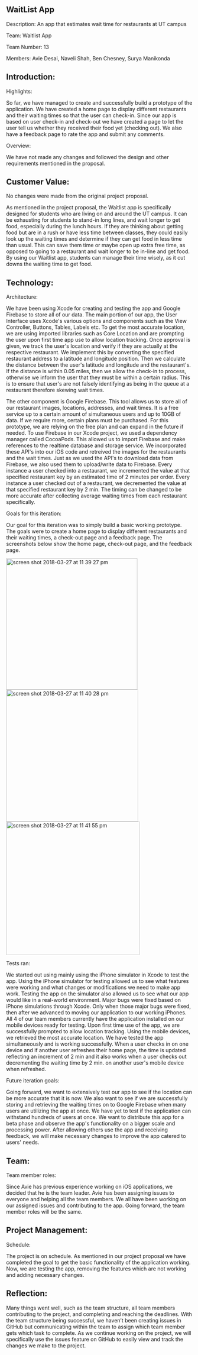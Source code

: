 ## WaitList App

Description: An app that estimates wait time for restaurants at UT campus

Team: Waitlist App

Team Number: 13

Members: Avie Desai, Naveli Shah, Ben Chesney, Surya Manikonda

## Introduction:

Highlights:

So far, we have managed to create and successfully build a prototype of the application. We have created a home page to display different restaurants and their waiting times so that the user can check-in. Since our app is based on user check-in and check-out we have created a page to let the user tell us whether they received their food yet (checking out). We also have a feedback page to rate the app and submit any comments.

Overview:

We have not made any changes and followed the design and other requirements mentioned in the proposal.


## Customer Value:

No changes were made from the original project proposal.

As mentioned in the project proposal, the Waitlist app is specifically designed for students who are living on and around the UT campus. It can be exhausting for students to stand-in long lines, and wait longer to get food, especially during the lunch hours. If they are thinking about getting food but are in a rush or have less time between classes, they could easily look up the waiting times and determine if they can get food in less time than usual. This can save them time or maybe open up extra free time, as opposed to going to a restaurant and wait longer to be in-line and get food. By using our Waitlist app, students can manage their time wisely, as it cut downs the waiting time to get food.

## Technology:

Architecture:

We have been using Xcode for creating and testing the app and Google Firebase to store all of our data. The main portion of our app, the User Interface uses Xcode's various options and components such as the View Controller, Buttons, Tables, Labels etc. To get the most accurate location, we are using imported libraries such as Core Location and are prompting the user upon first time app use to allow location tracking. Once approval is given, we track the user's location and verify if they are actually at the respective restaurant. We implement this by converting the specified restaurant address to a latitude and longitude position. Then we calculate the distance between the user's latitude and longitude and the restaurant's. If the distance is within 0.05 miles, then we allow the check-in to process, otherwise we inform the user that they must be within a certain radius. This is to ensure that user's are not falsely identifying as being in the queue at a restaurant therefore skewing wait times.

The other component is Google Firebase. This tool allows us to store all of our restaurant images, locations, addresses, and wait times. It is a free service up to a certain amount of simultaneous users and up to 10GB of data. If we require more, certain plans must be purchased. For this prototype, we are relying on the free plan and can expand in the future if needed. To use Firebase in our Xcode project, we used a dependency manager called CocoaPods. This allowed us to import Firebase and make references to the realtime database and storage service. We incorporated these API's into our iOS code and retreived the images for the restaurants and the wait times. Just as we used the API's to download data from Firebase, we also used them to upload/write data to Firebase. Every instance a user checked into a restaurant, we incremented the value at that specified restaurant key by an estimated time of 2 minutes per order. Every instance a user checked out of a restaurant, we decremented the value at that specified restaurant key by 2 min. The timing can be changed to be more accurate after collecting average waiting times from each restaurant specifically. 

Goals for this iteration:

Our goal for this iteration was to simply build a basic working prototype. The goals were to create a home page to display different restaurants and their waiting times, a check-out page and a feedback page. The screenshots below show the home page, check-out page, and the feedback page.
 
<img width="355" alt="screen shot 2018-03-27 at 11 39 27 pm" src="https://user-images.githubusercontent.com/8952272/38007922-e568f086-3219-11e8-9292-5bf39e34290e.png">

<img width="357" alt="screen shot 2018-03-27 at 11 40 28 pm" src="https://user-images.githubusercontent.com/8952272/38007934-fbd5b598-3219-11e8-9ec2-b08d6670ef18.png">

<img width="361" alt="screen shot 2018-03-27 at 11 41 55 pm" src="https://user-images.githubusercontent.com/8952272/38007946-0af31408-321a-11e8-92ba-346d1ea4dd03.png">

Tests ran:

We started out using mainly using the iPhone simulator in Xcode to test the app. Using the iPhone simulator for testing allowed us to see what features were working and what changes or modifications we need to make app work. Testing the app on the simulator also allowed us to see what our app would like in a real-world environment. Major bugs were fixed based on iPhone simulations through Xcode. Only when those major bugs were fixed, then after we advanced to moving our application to our working iPhones. All 4 of our team members currently have the application installed on our mobile devices ready for testing. Upon first time use of the app, we are successfully prompted to allow location tracking. Using the mobile devices, we retrieved the most accurate location. We have tested the app simultaneously and is working successfully. When a user checks in on one device and if another user refreshes their home page, the time is updated reflecting an increment of 2 min and it also works when a user checks out decrementing the waiting time by 2 min. on another user's mobile device when refreshed.

Future iteration goals:

Going forward, we want to extensively test our app to see if the location can be more accurate that it is now. We also want to see if we are successfully storing and retrieving the waiting times on to Google Firebase when many users are utilizing the app at once. We have yet to test if the application can withstand hundreds of users at once. We want to distribute this app for a beta phase and observe the app's functionality on a bigger scale and processing power. After allowing others use the app and receiving feedback, we will make necessary changes to improve the app catered to users' needs. 


## Team:

Team member roles:

Since Avie has previous experience working on iOS applications, we decided that he is the team leader. Avie has been assigning issues to everyone and helping all the team members. We all have been working on our assigned issues and contributing to the app. Going forward, the team member roles will be the same. 


## Project Management:

Schedule:

The project is on schedule. As mentioned in our project proposal we have completed the goal to get the basic functionality of the application working. Now, we are testing the app, removing the features which are not working and adding necessary changes.


## Reflection:

Many things went well, such as the team structure, all team members contributing to the project, and completing and reaching the deadlines. With the team structure being successful, we haven’t been creating issues in GitHub but communicating within the team to assign which team member gets which task to complete. As we continue working on the project, we will specifically use the issues feature on GitHub to easily view and track the changes we make to the project.

